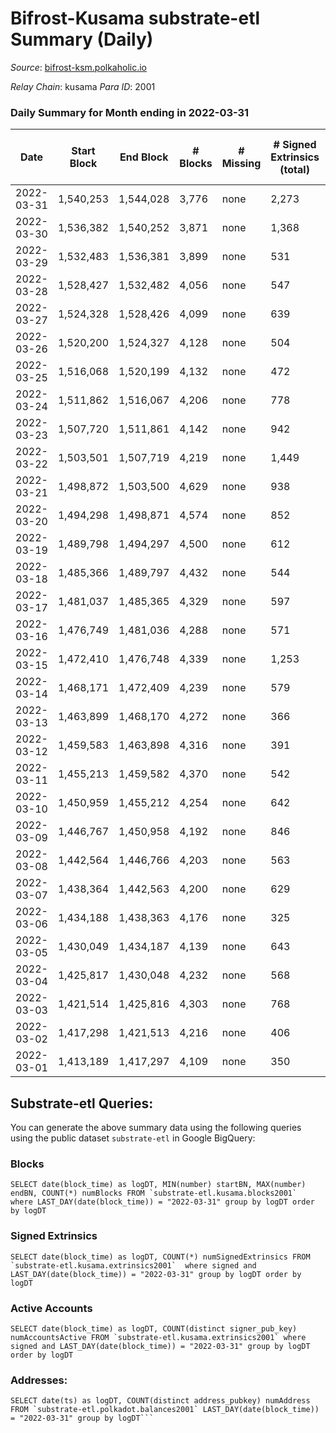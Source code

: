 # Bifrost-Kusama substrate-etl Summary (Daily)

_Source_: [bifrost-ksm.polkaholic.io](https://bifrost-ksm.polkaholic.io)

*Relay Chain*: kusama
*Para ID*: 2001



### Daily Summary for Month ending in 2022-03-31


| Date | Start Block | End Block | # Blocks | # Missing | # Signed Extrinsics (total) | # Active Accounts | # Addresses with Balances | # Events | # Transfers | # XCM Transfers In | # XCM Transfers Out |
| ---- | ----------- | --------- | -------- | --------- | --------------------------- | ----------------- | ------------------------- | -------- | ----------- | ------------------ | ------------------- |
| 2022-03-31 | 1,540,253 | 1,544,028 | 3,776 | none  | 2,273 | 663 | 98,241 | 32,409 | 6,333 ($6,290,516) | 197 ($343,197) | 128 ($258,364) |
| 2022-03-30 | 1,536,382 | 1,540,252 | 3,871 | none  | 1,368 | 355 |  | 23,037 | 3,969 ($1,421,209) | 172 ($265,459) | 106 ($131,762) |
| 2022-03-29 | 1,532,483 | 1,536,381 | 3,899 | none  | 531 | 143 | 98,117 | 17,127 | 3,282 ($264,838) | 40 ($122,134) | 39 ($64,023.62) |
| 2022-03-28 | 1,528,427 | 1,532,482 | 4,056 | none  | 547 | 176 | 98,096 | 16,657 | 2,870 ($227,675) | 37 ($39,797.58) | 32 ($19,216.17) |
| 2022-03-27 | 1,524,328 | 1,528,426 | 4,099 | none  | 639 | 174 | 98,087 | 18,239 | 3,247 ($172,693) | 52 ($59,585.61) | 24 ($39,160.97) |
| 2022-03-26 | 1,520,200 | 1,524,327 | 4,128 | none  | 504 | 153 | 98,063 | 16,941 | 2,906 ($159,972) | 45 ($84,596.09) | 25 ($19,697.68) |
| 2022-03-25 | 1,516,068 | 1,520,199 | 4,132 | none  | 472 | 168 | 98,046 | 16,184 | 2,737 ($257,075) | 34 ($59,999.42) | 27 ($16,264.71) |
| 2022-03-24 | 1,511,862 | 1,516,067 | 4,206 | none  | 778 | 221 | 98,031 | 18,514 | 2,880 ($314,816) | 53 ($46,967.77) | 28 ($27,302.95) |
| 2022-03-23 | 1,507,720 | 1,511,861 | 4,142 | none  | 942 | 278 | 98,018 | 18,365 | 2,522 ($717,854) | 74 ($60,321.84) | 39 ($42,637.63) |
| 2022-03-22 | 1,503,501 | 1,507,719 | 4,219 | none  | 1,449 | 386 | 97,982 | 18,922 | 1,310 ($338,187) | 90 ($151,468) | 35 ($63,597.49) |
| 2022-03-21 | 1,498,872 | 1,503,500 | 4,629 | none  | 938 | 200 | 97,948 | 16,893 | 1,088 ($395,415) | 89 ($171,602) | 40 ($99,230.34) |
| 2022-03-20 | 1,494,298 | 1,498,871 | 4,574 | none  | 852 | 187 | 97,912 | 16,262 | 1,047 ($274,957) | 105 ($138,819) | 51 ($60,965.36) |
| 2022-03-19 | 1,489,798 | 1,494,297 | 4,500 | none  | 612 | 137 | 97,889 | 13,991 | 872 ($283,170) | 99 ($128,870) | 21 ($14,485.02) |
| 2022-03-18 | 1,485,366 | 1,489,797 | 4,432 | none  | 544 | 156 | 97,870 | 13,144 | 750 ($215,670) | 33 ($38,046.41) | 29 ($75,096.12) |
| 2022-03-17 | 1,481,037 | 1,485,365 | 4,329 | none  | 597 | 146 | 97,856 | 13,569 | 749 ($84,350.89) | 46 ($27,459.73) | 17 ($22,302.69) |
| 2022-03-16 | 1,476,749 | 1,481,036 | 4,288 | none  | 571 | 196 |  | 12,878 | 750 ($70,896.21) | 28 ($20,867.06) | 35 ($17,509.69) |
| 2022-03-15 | 1,472,410 | 1,476,748 | 4,339 | none  | 1,253 | 732 | 97,820 | 29,849 | 3,978 ($240,968) | 45 ($90,759.24) | 41 ($43,561.78) |
| 2022-03-14 | 1,468,171 | 1,472,409 | 4,239 | none  | 579 | 141 | 95,397 | 13,147 | 920 ($289,925) | 41 ($35,525.36) | 50 ($50,995.07) |
| 2022-03-13 | 1,463,899 | 1,468,170 | 4,272 | none  | 366 | 90 | 95,391 | 11,559 | 642 ($135,698) | 23 ($19,024.95) | 31 ($65,190.29) |
| 2022-03-12 | 1,459,583 | 1,463,898 | 4,316 | none  | 391 | 93 | 95,387 | 11,843 | 668 ($99,966.29) | 24 ($28,088.21) | 17 ($9,592.28) |
| 2022-03-11 | 1,455,213 | 1,459,582 | 4,370 | none  | 542 | 127 | 95,379 | 13,060 | 856 ($342,475) | 33 ($17,176.93) | 43 ($29,435.02) |
| 2022-03-10 | 1,450,959 | 1,455,212 | 4,254 | none  | 642 | 146 | 95,370 | 13,781 | 1,107 ($335,641) | 53 ($205,520) | 46 ($31,975.54) |
| 2022-03-09 | 1,446,767 | 1,450,958 | 4,192 | none  | 846 | 172 | 95,364 | 15,293 | 1,389 ($381,641) | 80 ($70,024.79) | 40 ($51,166.96) |
| 2022-03-08 | 1,442,564 | 1,446,766 | 4,203 | none  | 563 | 133 | 95,352 | 12,805 | 869 ($220,171) | 32 ($137,449) | 43 ($57,858.69) |
| 2022-03-07 | 1,438,364 | 1,442,563 | 4,200 | none  | 629 | 147 | 95,346 | 14,592 | 1,330 ($93,974.76) | 43 ($23,012.81) | 24 ($18,367.56) |
| 2022-03-06 | 1,434,188 | 1,438,363 | 4,176 | none  | 325 | 101 | 95,335 | 10,970 | 521 ($54,733.09) | 23 ($10,885.62) | 11 ($8,645.87) |
| 2022-03-05 | 1,430,049 | 1,434,187 | 4,139 | none  | 643 | 154 | 95,329 | 13,314 | 990 ($109,482) | 54 ($47,587.58) | 21 ($17,384.45) |
| 2022-03-04 | 1,425,817 | 1,430,048 | 4,232 | none  | 568 | 144 | 95,326 | 12,996 | 881 ($143,220) | 48 ($30,600.80) | 26 ($22,177.38) |
| 2022-03-03 | 1,421,514 | 1,425,816 | 4,303 | none  | 768 | 151 | 95,316 | 14,764 | 1,135 ($326,903) | 61 ($35,959.35) | 38 ($23,790.58) |
| 2022-03-02 | 1,417,298 | 1,421,513 | 4,216 | none  | 406 | 108 | 95,299 | 11,793 | 627 ($179,381) | 52 ($42,999.97) | 37 ($32,236.27) |
| 2022-03-01 | 1,413,189 | 1,417,297 | 4,109 | none  | 350 | 114 | 95,291 | 10,921 | 499 ($56,285.22) | 31 ($23,018.63) | 24 ($22,983.06) |

## Substrate-etl Queries:
You can generate the above summary data using the following queries using the public dataset `substrate-etl` in Google BigQuery:


### Blocks
```
SELECT date(block_time) as logDT, MIN(number) startBN, MAX(number) endBN, COUNT(*) numBlocks FROM `substrate-etl.kusama.blocks2001`  where LAST_DAY(date(block_time)) = "2022-03-31" group by logDT order by logDT
```


### Signed Extrinsics
```
SELECT date(block_time) as logDT, COUNT(*) numSignedExtrinsics FROM `substrate-etl.kusama.extrinsics2001`  where signed and LAST_DAY(date(block_time)) = "2022-03-31" group by logDT order by logDT
```


### Active Accounts
```
SELECT date(block_time) as logDT, COUNT(distinct signer_pub_key) numAccountsActive FROM `substrate-etl.kusama.extrinsics2001` where signed and LAST_DAY(date(block_time)) = "2022-03-31" group by logDT order by logDT
```


### Addresses:
```
SELECT date(ts) as logDT, COUNT(distinct address_pubkey) numAddress FROM `substrate-etl.polkadot.balances2001` LAST_DAY(date(block_time)) = "2022-03-31" group by logDT```

